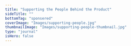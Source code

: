 ```yaml
---
title: "Supporting the People Behind the Product"
sideTitle: ""
bottomTag: "sponsered"
coverImage: "Images/supporting-people.jpg"
thumbnailImage: "Images/supporting-people-thumbnail.jpg"
type: "journal"
isHero: false
---
```

